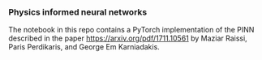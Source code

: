 ### Physics informed neural networks
The notebook in this repo contains a PyTorch implementation of the PINN described in the paper https://arxiv.org/pdf/1711.10561 by Maziar Raissi, Paris Perdikaris, and George Em Karniadakis.
